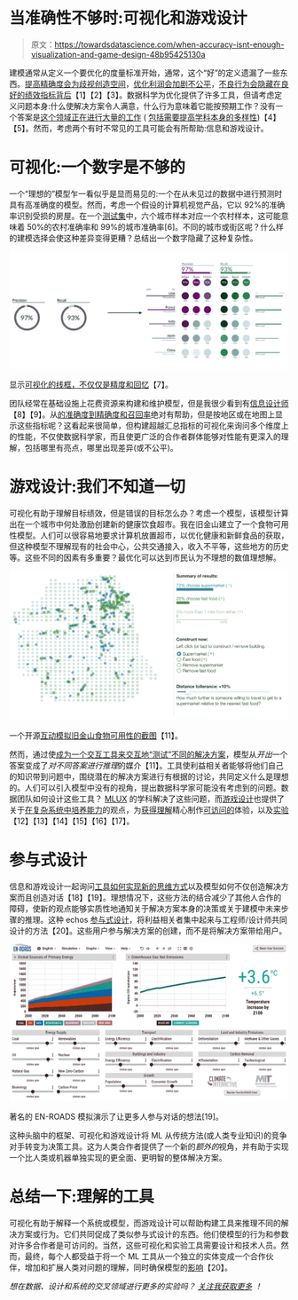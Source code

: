 # 当准确性不够时:可视化和游戏设计

> 原文：<https://towardsdatascience.com/when-accuracy-isnt-enough-visualization-and-game-design-48b95425130a>

建模通常从定义一个要优化的度量标准开始，通常，这个“好”的定义遗漏了一些东西。[提高精确度会为歧视创造空间](https://www.reuters.com/article/us-amazon-com-jobs-automation-insight/amazon-scraps-secret-ai-recruiting-tool-that-showed-bias-against-women-idUSKCN1MK08G)，[优化利润会加剧不公平](https://www.technologyreview.com/2020/10/20/1009452/ai-has-exacerbated-racial-bias-in-housing-could-it-help-eliminate-it-instead/)，[不良行为会隐藏在良好的绩效指标背后](https://www.technologyreview.com/2021/07/30/1030329/machine-learning-ai-failed-covid-hospital-diagnosis-pandemic/)【1】【2】【3】。数据科学为优化提供了许多工具，但请考虑定义问题本身:什么使解决方案令人满意，什么行为意味着它能按预期工作？没有一个答案是[这个领域正在进行大量的工作](https://www.kdd.org/kdd2016/papers/files/rfp0573-ribeiroA.pdf) ( [包括需要提高学科本身的多样性](https://www.theverge.com/2019/4/16/18410501/artificial-intelligence-ai-diversity-report-facial-recognition))【4】【5】。然而，考虑两个有时不常见的工具可能会有所帮助:信息和游戏设计。

# 可视化:一个数字是不够的

一个“理想的”模型乍一看似乎是显而易见的:一个在从未见过的数据中进行预测时具有高准确度的模型。然而，考虑一个假设的计算机视觉产品，它以 92%的准确率识别受损的房屋。在一个[测试集](https://deepchecks.com/glossary/test-set-in-machine-learning/)中，六个城市样本对应一个农村样本，这可能意味着 50%的农村准确率和 99%的城市准确率[6]。不同的城市或街区呢？什么样的建模选择会使这种差异变得更糟？总结出一个数字隐藏了这种复杂性。

![](img/7f280c341363af19ac3883def257f063.png)

显示[可视化的线框，不仅仅是精度和回忆](https://www.slideshare.net/Samnsparky/user-centered-data-science-135680883/Samnsparky/user-centered-data-science-135680883)【7】。

团队经常在基础设施上花费资源来构建和维护模型，但是我很少看到有[信息设计师](https://segd.org/what-information-design)【8】【9】。从[的准确度到精确度和召回率](/accuracy-precision-recall-or-f1-331fb37c5cb9)绝对有帮助，但是按地区或在地图上显示这些指标呢？这看起来很简单，但构建超越汇总指标的可视化来询问多个维度上的性能，不仅使数据科学家，而且使更广泛的合作者群体能够对性能有更深入的理解，包括哪里有亮点，哪里出现差异(或不公平)。

# 游戏设计:我们不知道一切

可视化有助于理解目标绩效，但是错误的目标怎么办？考虑一个模型，该模型计算出在一个城市中何处激励创建新的健康饮食超市。我在旧金山建立了一个食物可用性模型。人们可以很容易地要求计算机放置超市，以优化健康和新鲜食品的获取，但这种模型不理解现有的社会中心，公共交通接入，收入不平等，这些地方的历史等。这些不同的因素有多重要？最优化可以达到市民认为不理想的数值理想解。

![](img/dc943d6995373ec2bcd9e99a38084f09.png)

一个开源[互动模拟旧金山食物可用性的截图](https://foodsimsf.com)【11】。

然而，通过使[成为一个交互工具来交互地“测试”不同的解决方案](https://foodsimsf.com)，模型从*开出*一个答案变成了*对不同答案进行推理*的媒介【11】。工具使利益相关者能够将他们自己的知识带到问题中，围绕潜在的解决方案进行有根据的讨论，共同定义什么是理想的。人们可以引入模型中没有的视角，提出数据科学家可能没有考虑到的问题。数据团队如何设计这些工具？ [MLUX](https://medium.com/ml-ux/what-is-ml-ux-71d5e6d6ce9) 的学科解决了这些问题，而[游戏设计](https://www.youtube.com/watch?v=PMXf0e8n2Oc)也提供了关于[在复杂系统中培养能力](https://www.youtube.com/watch?v=Q_AsF3Rfw8w)的观点，为[获得理解](https://www.youtube.com/watch?v=-GV814cWiAw)精心制作[可访问的](https://www.youtube.com/watch?v=4NGe4dzlukc&list=PLc38fcMFcV_vvWOhMDriBlVocTZ8mKQzR)体验，以及[实验](https://www.youtube.com/watch?v=w1_zmx-wU0U)【12】【13】【14】【15】【16】【17】。

# 参与式设计

信息和游戏设计一起询问[工具如何实现新的思维方式](http://worrydream.com/MediaForThinkingTheUnthinkable/)以及模型如何不仅创造解决方案而且创造对话【18】【19】。理想情况下，这些方法的结合减少了其他人合作的障碍，使新的观点能够实质性地通知关于解决方案本身的决策或关于建模中未来步骤的推理。这种 echos [参与式设计](https://owl.purdue.edu/owl/subject_specific_writing/professional_technical_writing/effective_workplace_writing/participatory_design.html)，将利益相关者集中起来与工程师/设计师共同设计的方法【20】。这些用户参与解决方案的创建，而不是将解决方案带给用户。

![](img/e6e73230a93421fe3c6517f867287f84.png)

著名的 EN-ROADS 模拟演示了让更多人参与对话的想法[19]。

这种头脑中的框架、可视化和游戏设计将 ML 从传统方法(或人类专业知识)的竞争对手转变为决策工具。这为人类合作者提供了一个新的*额外的*视角，并有助于实现一个比人类或机器单独实现的更全面、更明智的整体解决方案。

# 总结一下:理解的工具

可视化有助于解释一个系统或模型，而游戏设计可以帮助构建工具来推理不同的解决方案或行为。它们共同促成了类似参与式设计的东西。他们使模型的行为和参数对许多合作者是可访问的。当然，这些可视化和实验工具需要设计和技术人员。然而，最终，每个人都受益于将一个 ML 工具从一个独立的实体变成一个合作伙伴，增加和扩展人类对问题的理解，同时确保模型的[影响](https://www.gartner.com/smarterwithgartner/use-this-6-step-approach-to-get-buy-in-for-data-and-analytics-strategies)【20】。

*想在数据、设计和系统的交叉领域进行更多的实验吗？* [*关注我获取更多*](https://tinyletter.com/SamPottinger) *！*